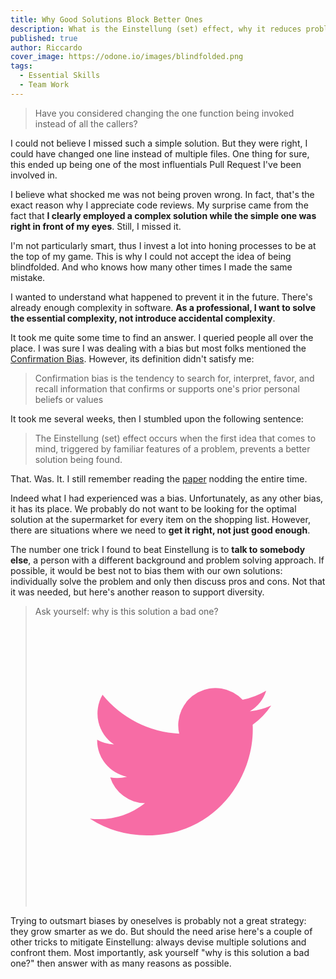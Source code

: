 ```yaml
---
title: Why Good Solutions Block Better Ones
description: What is the Einstellung (set) effect, why it reduces problem solving skills and how to mitigate it
published: true
author: Riccardo
cover_image: https://odone.io/images/blindfolded.png
tags:
  - Essential Skills
  - Team Work
---
```


> Have you considered changing the one function being invoked instead of all the callers?

I could not believe I missed such a simple solution. But they were right, I could have changed one line instead of multiple files. One thing for sure, this ended up being one of the most influentials Pull Request I've been involved in.

I believe what shocked me was not being proven wrong. In fact, that's the exact reason why I appreciate code reviews. My surprise came from the fact that **I clearly employed a complex solution while the simple one was right in front of my eyes**. Still, I missed it.

I'm not particularly smart, thus I invest a lot into honing processes to be at the top of my game. This is why I could not accept the idea of being blindfolded. And who knows how many other times I made the same mistake.

I wanted to understand what happened to prevent it in the future. There's already enough complexity in software. **As a professional, I want to solve the essential complexity, not introduce accidental complexity**.

It took me quite some time to find an answer. I queried people all over the place. I was sure I was dealing with a bias but most folks mentioned the [Confirmation Bias](https://en.wikipedia.org/wiki/Confirmation_bias). However, its definition didn't satisfy me:

> Confirmation bias is the tendency to search for, interpret, favor, and recall information that confirms or supports one's prior personal beliefs or values

It took me several weeks, then I stumbled upon the following sentence:

> The Einstellung (set) effect occurs when the first idea that comes to mind, triggered by familiar features of a problem, prevents a better solution being found.

That. Was. It. I still remember reading the [paper](https://cognition.aau.at/download/Publikationen/Bilalic/Bilalic_etal_2008a.pdf) nodding the entire time.

Indeed what I had experienced was a bias. Unfortunately, as any other bias, it has its place. We probably do not want to be looking for the optimal solution at the supermarket for every item on the shopping list. However, there are situations where we need to **get it right, not just good enough**.

The number one trick I found to beat Einstellung is to **talk to somebody else**, a person with a different background and problem solving approach. If possible, it would be best not to bias them with our own solutions: individually solve the problem and only then discuss pros and cons. Not that it was needed, but here's another reason to support diversity.

<blockquote class="pullquote"><span>Ask yourself: why is this solution a bad one?</span><a target="_blank" rel="noopener" href="https://twitter.com/intent/tweet?text=Ask%20yourself%3A%20why%20is%20this%20solution%20a%20bad%20one%3F%20via%20%40RiccardoOdone%0A%0A%23EssentialSkills%20%23TeamWork%0A%0Ahttps%3A%2F%2Fodone.io%2Fposts%2F2020-06-26-why-good-solutions-block-better-ones.html"><svg class="tweet-this-icon" xmlns="http://www.w3.org/2000/svg" viewBox="0 0 400 400"><defs><style>.cls-1{fill:none;}.cls-2{fill:#f76ca5;}</style></defs><title>Twitter_Logo_Blue</title><rect class="cls-1" width="400" height="400"></rect><path class="cls-2" d="M153.62,301.59c94.34,0,145.94-78.16,145.94-145.94,0-2.22,0-4.43-.15-6.63A104.36,104.36,0,0,0,325,122.47a102.38,102.38,0,0,1-29.46,8.07,51.47,51.47,0,0,0,22.55-28.37,102.79,102.79,0,0,1-32.57,12.45,51.34,51.34,0,0,0-87.41,46.78A145.62,145.62,0,0,1,92.4,107.81a51.33,51.33,0,0,0,15.88,68.47A50.91,50.91,0,0,1,85,169.86c0,.21,0,.43,0,.65a51.31,51.31,0,0,0,41.15,50.28,51.21,51.21,0,0,1-23.16.88,51.35,51.35,0,0,0,47.92,35.62,102.92,102.92,0,0,1-63.7,22A104.41,104.41,0,0,1,75,278.55a145.21,145.21,0,0,0,78.62,23"></path></svg></a></blockquote>

Trying to outsmart biases by oneselves is probably not a great strategy: they grow smarter as we do. But should the need arise here's a couple of other tricks to mitigate Einstellung: always devise multiple solutions and confront them. Most importantly, ask yourself "why is this solution a bad one?" then answer with as many reasons as possible.
